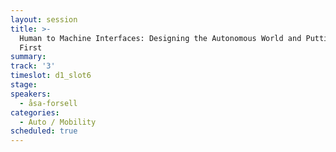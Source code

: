 ```yaml
---
layout: session
title: >-
  Human to Machine Interfaces: Designing the Autonomous World and Putting Humans
  First
summary:
track: '3'
timeslot: d1_slot6
stage:
speakers:
  - åsa-forsell
categories:
  - Auto / Mobility
scheduled: true
---
```


